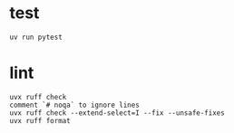 # test
```
uv run pytest
```

# lint
```
uvx ruff check
comment `# noqa` to ignore lines
uvx ruff check --extend-select=I --fix --unsafe-fixes
uvx ruff format
```
